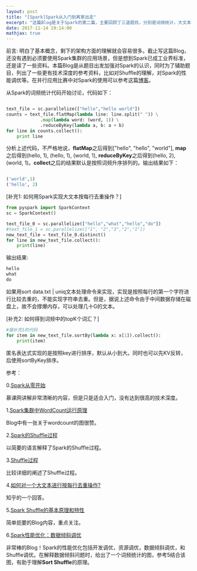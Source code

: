 ```yaml
---
layout: post
title: "[Spark]Spark从入门到离家出走"
excerpt: "这篇Blog是关于Spark的第二篇，主要回顾了三道题目，分别是词频统计，大文本去重和topK问题。同时在参考部分，列出了一些非常棒的参考资料。"
date: 2017-11-14 19:14:00
mathjax: true
---
```


前言: 明白了基本概念，剩下的架构方面的理解就会容易很多。截止写这篇Blog，还没有遇到必须要使用Spark集群的应用场景，但是想到Spark已成工业界标准，还是读了一些资料。本篇Blog是从题目出发加强对Spark的认识，同时为了辅助题目，列出了一些更有技术深度的参考资料，比如对Shuffle的理解，对Spark的性能调优等。在并行应用比赛中对Spark的使用可以参考这篇[博客](https://zhpmatrix.github.io/2017/08/12/spark/)。

从Spark的词频统计代码开始讨论，代码如下：

```python

text_file = sc.parallelize(["hello","hello world"])
counts = text_file.flatMap(lambda line: line.split(" ")) \
             .map(lambda word: (word, 1)) \
             .reduceByKey(lambda a, b: a + b)
for line in counts.collect():
    print line

```

分析上述代码，不严格地说，**flatMap**之后得到\["hello", "hello", "world"\], **map**之后得到(hello, 1), (hello, 1), (world, 1), **reduceByKey**之后得到(hello, 2), (world, 1)。**collect**之后的结果默认是按照词频升序排列的。输出结果如下：

```python

('world',1)
('hello', 2)

```

[补充1: 如何用Spark实现大文本按每行去重操作？]

```python
from pyspark import SparkContext
sc = SparkContext()

text_file_0 = sc.parallelize(["hello","what","hello","do"])
#text_file_1 = sc.parallelize(["1", "2","3","2","1"])
new_text_file = text_file_0.distinct()
for line in new_text_file.collect():
    print(line)
```

输出结果:

```python
hello
what
do
```

如果用sort data.txt \| uniq文本处理命令来实现，实现是按照每行的第一个字符进行比较去重的，不能实现字符串去重。但是，据说上述命令由于中间数据存储在磁盘上，故不会撑爆内存，可以处理几十G的文本。

[补充2: 如何得到词频中的topK个词汇？]

```python
#接补充1的代码
for item in new_text_file.sortBy(lambda x: x[1]).collect():
    print(item)
```

匿名表达式实现的是按照key进行排序，默认从小到大。同时也可以先KV反转，后使用sortByKey排序。

参考：

0.[Spark从零开始](http://www.imooc.com/learn/814)

慕课网讲解非常清晰的内容，但是只是适合入门，没有达到很高的技术深度。

1.[Spark集群中WordCount运行原理](http://kevin12.iteye.com/blog/2275141)

Blog中有一张关于wordcount的图很赞。

2.[Spark的Shuffle过程](https://my.oschina.net/kavn/blog/758389)

以简要的语言解释了Spark的Shuffle过程。

3.[Shuffle过程](https://spark-internals.books.yourtion.com/markdown/4-shuffleDetails.html)

比较详细的阐述了Shuffle过程。

4.[如何对一个大文本进行按每行去重操作?](https://www.zhihu.com/question/28771744)

知乎的一个回答。

5.[Spark Shuffle的基本原理和特性](http://sharkdtu.com/posts/spark-shuffle.html)

简单扼要的Blog内容，重点关注。

6.[Spark性能优化：数据倾斜调优](https://www.iteblog.com/archives/1671.html)

非常棒的Blog！Spark的性能优化包括开发调优，资源调优，数据倾斜调优，和Shuffle调优。在解释数据倾斜问题时，给出了一个词频统计的图，参考5结合该图，有助于理解**Sort Shuffle**的原理。












